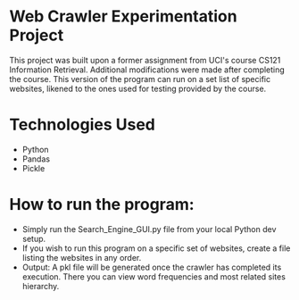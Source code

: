 # Web Crawler Experimentation Project
This project was built upon a former assignment from UCI's course CS121 Information Retrieval.
Additional modifications were made after completing the course.  This version of the program can run on a set list of specific websites, likened to the ones used for testing
provided by the course.

# Technologies Used
- Python
- Pandas
- Pickle

# How to run the program:
- Simply run the Search_Engine_GUI.py file from your local Python dev setup.
- If you wish to run this program on a specific set of websites, create a file listing the websites in any order.
- Output: A pkl file will be generated once the crawler has completed its execution.  There you can view word frequencies and most related sites hierarchy.
